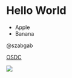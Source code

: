 # Hello World

* Apple
* Banana


@szabgab

[OSDC](https://osdc.code-maven.com/)

![](https://i.natgeofe.com/n/548467d8-c5f1-4551-9f58-6817a8d2c45e/NationalGeographic_2572187_square.jpg)
